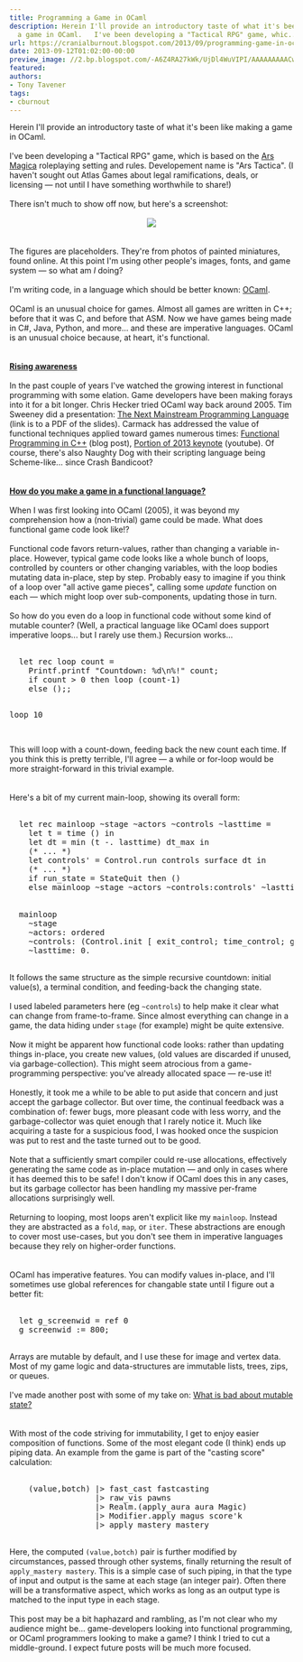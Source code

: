 ```yaml
---
title: Programming a Game in OCaml
description: Herein I'll provide an introductory taste of what it's been like making
  a game in OCaml.   I've been developing a "Tactical RPG" game, whic...
url: https://cranialburnout.blogspot.com/2013/09/programming-game-in-ocaml.html
date: 2013-09-12T01:02:00-00:00
preview_image: //2.bp.blogspot.com/-A6Z4RA27kWk/UjDl4WuVIPI/AAAAAAAAACw/ZF3IJfPd-a8/w1200-h630-p-k-no-nu/at.png
featured:
authors:
- Tony Tavener
tags:
- cburnout
---
```


<div dir="ltr" style="text-align: left;" trbidi="on">
Herein I'll provide an introductory taste of what it's been like making a game in OCaml.<br/>
<br/>
I've been developing a &quot;Tactical RPG&quot; game, which is based on the <a href="http://www.atlas-games.com/arm5/" target="_blank">Ars Magica</a> roleplaying setting and rules. Developement name is &quot;Ars Tactica&quot;. (I haven't sought out Atlas Games about legal ramifications, deals, or licensing &mdash; not until I have something worthwhile to share!)<br/>
<br/>
There isn't much to show off now, but here's a screenshot:<br/>
<br/>
<div class="separator" style="clear: both; text-align: center;">
<a href="http://2.bp.blogspot.com/-A6Z4RA27kWk/UjDl4WuVIPI/AAAAAAAAACw/ZF3IJfPd-a8/s1600/at.png" imageanchor="1" style="margin-left: 1em; margin-right: 1em;"><img src="http://2.bp.blogspot.com/-A6Z4RA27kWk/UjDl4WuVIPI/AAAAAAAAACw/ZF3IJfPd-a8/s1600/at.png" border="0"/></a></div>
<br/>
<br/>
The figures are placeholders. They're from photos of painted miniatures, found online. At this point I'm using other people's images, fonts, and game system &mdash; so what am <i>I</i> doing?<br/>
<br/>
I'm writing code, in a language which should be better known: <a href="http://ocaml.org/" target="_blank">OCaml</a>.<br/>
<br/>
OCaml is an unusual choice for games. Almost all games are written in C++; before that it was C, and before that ASM. Now we have games being made in C#, Java, Python, and more... and these are imperative languages. OCaml is an unusual choice because, at heart, it's functional.<br/>
<br/>
<br/>
<div style="text-align: left;">
<b><u>
Rising awareness</u></b></div>
<br/>
In the past couple of years I've watched the growing interest in functional programming with some elation. Game developers have been making forays into it for a bit longer. Chris Hecker tried OCaml way back around 2005. Tim Sweeney did a presentation: <a href="http://www.st.cs.uni-saarland.de/edu/seminare/2005/advanced-fp/docs/sweeny.pdf" target="_blank">The Next Mainstream Programming Language</a> (link is to a PDF of the slides). Carmack has addressed the value of functional techniques applied toward games numerous times: <a href="http://www.altdevblogaday.com/2012/04/26/functional-programming-in-c/" target="_blank">Functional Programming in C++</a> (blog post), <a href="http://youtu.be/1PhArSujR_A?t=2m07s" target="_blank">Portion of 2013 keynote</a> (youtube). Of course, there's also Naughty Dog with their scripting language being Scheme-like... since Crash Bandicoot?<br/>
<br/>
<br/>
<div style="text-align: left;">
<b><u>
How do you make a game in a functional language?</u></b></div>
<br/>
When I was first looking into OCaml (2005), it was beyond my comprehension how a (non-trivial) game could be made. What does functional game code look like!?<br/>
<br/>
Functional code favors return-values, rather than changing a variable in-place. However, typical game code looks like a whole bunch of loops, controlled by counters or other changing variables, with the loop bodies mutating data in-place, step by step. Probably easy to imagine if you think of a loop over &quot;all active game pieces&quot;, calling some <i>update</i> function on each &mdash; which might loop over sub-components, updating those in turn.<br/>
<br/>
So how do you even do a loop in functional code without some kind of mutable counter? (Well, a practical language like OCaml does support imperative loops... but I rarely use them.) Recursion works...<br/>
<br/>
<pre>  <span class="Keyword">let</span> <span class="Keyword">rec</span> loop count <span class="Keyword">=</span>
    <span class="Include">Printf</span>.printf <span class="String">&quot;Countdown: %d\n%!&quot;</span> count<span class="Keyword">;</span>
    <span class="Conditional">if</span> count <span class="Operator">&gt;</span> <span class="Float">0</span> <span class="Conditional">then</span> loop <span class="Delimiter">(</span>count<span class="Operator">-</span><span class="Float">1</span><span class="Delimiter">)</span>
    <span class="Keyword">else</span> <span class="Constant">()</span><span class="Operator">;;</span>

  loop <span class="Float">10</span>
</pre>
<br/>
This will loop with a count-down, feeding back the new count each time. If you think this is pretty terrible, I'll agree &mdash; a while or for-loop would be more straight-forward in this trivial example.<br/>
<br/>
<br/>
Here's a bit of my current main-loop, showing its overall form:<br/>
<br/>
<pre>  <span class="Keyword">let</span> <span class="Keyword">rec</span> mainloop <span class="Label">~</span><span class="Identifier">stage</span> <span class="Label">~</span><span class="Identifier">actors</span> <span class="Label">~</span><span class="Identifier">controls</span> <span class="Label">~</span><span class="Identifier">lasttime</span> <span class="Keyword">=</span>
    <span class="Keyword">let</span> t <span class="Keyword">=</span> time <span class="Constant">()</span> <span class="Keyword">in</span>
    <span class="Keyword">let</span> dt <span class="Keyword">=</span> min <span class="Delimiter">(</span>t <span class="Operator">-.</span> lasttime<span class="Delimiter">)</span> dt_max <span class="Keyword">in</span>
    <span class="Comment">(* ... *)</span>
    <span class="Keyword">let</span> controls' <span class="Keyword">=</span> <span class="Include">Control</span>.run controls surface dt <span class="Keyword">in</span>
    <span class="Comment">(* ... *)</span>
    <span class="Conditional">if</span> run_state <span class="Keyword">=</span> <span class="Constant">StateQuit</span> <span class="Conditional">then</span> <span class="Constant">()</span>
    <span class="Keyword">else</span> mainloop <span class="Label">~</span><span class="Identifier">stage</span> <span class="Label">~</span><span class="Identifier">actors</span> <span class="Label">~</span><span class="Identifier">controls</span>:controls' <span class="Label">~</span><span class="Identifier">lasttime</span>:t


  mainloop
    <span class="Label">~</span><span class="Identifier">stage</span>
    <span class="Label">~</span><span class="Identifier">actors</span>: ordered
    <span class="Label">~</span><span class="Identifier">controls</span>: <span class="Delimiter">(</span><span class="Include">Control</span>.init <span class="Type">[</span> exit_control<span class="Keyword">;</span> time_control<span class="Keyword">;</span> game_control cam_id <span class="Type">]</span><span class="Delimiter">)</span>
    <span class="Label">~</span><span class="Identifier">lasttime</span>: <span class="Float">0</span>.
</pre>
<br/>
It follows the same structure as the simple recursive countdown: initial value(s), a terminal condition, and feeding-back the changing state.<br/>
<br/>
I used labeled parameters here (eg <code>~controls</code>) to help make it clear what can change from frame-to-frame. Since almost everything can change in a game, the data hiding under <code>stage</code> (for example) might be quite extensive.<br/>
<br/>
Now it might be apparent how functional code looks: rather than updating things in-place, you create new values, (old values are discarded if unused, via garbage-collection). This might seem atrocious from a game-programming perspective: you've already allocated space &mdash; re-use it!<br/>
<br/>
Honestly, it took me a while to be able to put aside that concern and just accept the garbage collector. But over time, the continual feedback was a combination of: fewer bugs, more pleasant code with less worry, and the garbage-collector was quiet enough that I rarely notice it. Much like acquiring a taste for a suspicious food, I was hooked once the suspicion was put to rest and the taste turned out to be good.<br/>
<br/>
Note that a sufficiently smart compiler could re-use allocations, effectively generating the same code as in-place mutation &mdash; and only in cases where it has deemed this to be safe! I don't know if OCaml does this in any cases, but its garbage collector has been handling my massive per-frame allocations surprisingly well.<br/>
<br/>
Returning to looping, most loops aren't explicit like my <code>mainloop</code>. Instead they are abstracted as a <code>fold</code>, <code>map</code>, or <code>iter</code>. These abstractions are enough to cover most use-cases, but you don't see them in imperative languages because they rely on higher-order functions.<br/>
<br/>
<br/>
OCaml has imperative features. You can modify values in-place, and I'll sometimes use global references for changable state until I figure out a better fit:<br/>
<br/>
<pre>  <span class="Keyword">let</span> g_screenwid <span class="Keyword">=</span> ref <span class="Float">0</span>
  g_screenwid <span class="Keyword">:=</span> <span class="Float">800</span><span class="Keyword">;</span>
</pre>
<br/>
Arrays are mutable by default, and I use these for image and vertex data. Most of my game logic and data-structures are immutable lists, trees, zips, or queues.<br/>
<br/>
I've made another post with some of my take on:&nbsp;<a href="http://cranialburnout.blogspot.ca/2013/09/avoiding-mutable-state.html" target="_blank">What is bad about mutable state?</a><br/>
<br/>
<br/>
With most of the code striving for immutability, I get to enjoy easier composition of functions. Some of the most elegant code (I think) ends up piping data. An example from the game is part of the &quot;casting score&quot; calculation:<br/>
<br/>
<pre>    <span class="Delimiter">(</span>value,botch<span class="Delimiter">)</span> <span class="Operator">|&gt;</span> fast_cast fastcasting
                  <span class="Operator">|&gt;</span> raw_vis pawns
                  <span class="Operator">|&gt;</span> <span class="Include">Realm</span>.<span class="Delimiter">(</span>apply_aura aura <span class="Constant">Magic</span><span class="Delimiter">)</span>
                  <span class="Operator">|&gt;</span> <span class="Include">Modifier</span>.apply magus score'k
                  <span class="Operator">|&gt;</span> apply_mastery mastery
</pre>
<br/>
Here, the computed <code>(value,botch)</code> pair is further modified by circumstances, passed through other systems, finally returning the result of <code>apply_mastery mastery</code>. This is a simple case of such piping, in that the type of input and output is the same at each stage (an integer pair). Often there will be a transformative aspect, which works as long as an output type is matched to the input type in each stage.<br/>
<br/>
This post may be a bit haphazard and rambling, as I'm not clear who my audience might be... game-developers looking into functional programming, or OCaml programmers looking to make a game? I think I tried to cut a middle-ground. I expect future posts will be much more focused.<br/>
<br/></div>


